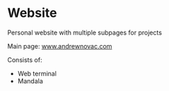 # Website
Personal website with multiple subpages for projects 

Main page: www.andrewnovac.com

Consists of:
* Web terminal
* Mandala
